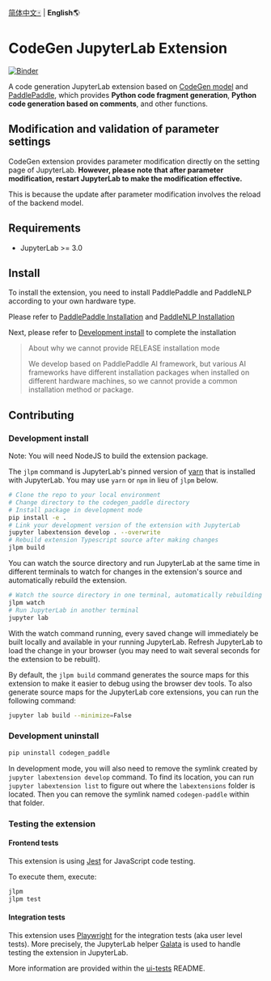 [简体中文🀄](./README_cn.md) |  **English**🌎
# CodeGen JupyterLab Extension

<!--  [![Github Actions Status](https://github.com/chenqianhe/codegenJupyterLabExt/workflows/Build/badge.svg)](https://github.com/chenqianhe/codegenJupyterLabExt/actions/workflows/build.yml)  --> 

[![Binder](https://mybinder.org/badge_logo.svg)](https://mybinder.org/v2/gh/chenqianhe/codegenJupyterLabExt/main?urlpath=lab)

A code generation JupyterLab extension based on [CodeGen model](https://github.com/PaddlePaddle/PaddleNLP/tree/develop/examples/code_generation/codegen) and [PaddlePaddle](https://www.paddlepaddle.org.cn/en), which provides **Python code fragment generation**, **Python code generation based on comments**, and other functions.

## Modification and validation of parameter settings

CodeGen extension provides parameter modification directly on the setting page of JupyterLab. **However, please note that after parameter modification, restart JupyterLab to make the modification effective.**

This is because the update after parameter modification involves the reload of the backend model.

## Requirements

- JupyterLab >= 3.0

## Install

To install the extension, you need to install PaddlePaddle and PaddleNLP according to your own hardware type. 

Please refer to [PaddlePaddle Installation](https://www.paddlepaddle.org.cn/en/install/quick?docurl=/documentation/docs/en/install/pip/windows-pip_en.html) and [PaddleNLP Installation](https://github.com/PaddlePaddle/PaddleNLP/blob/develop/README_en.md#installation)

Next, please refer to [Development install](https://github.com/chenqianhe/codegenJupyterLabExt/edit/main/README.md#development-install) to complete the installation

> About why we cannot provide RELEASE installation mode
>
> We develop based on PaddlePaddle AI framework, but various AI frameworks have different installation packages when installed on different hardware machines, so we cannot provide a common installation method or package.

## Contributing

### Development install

Note: You will need NodeJS to build the extension package.

The `jlpm` command is JupyterLab's pinned version of
[yarn](https://yarnpkg.com/) that is installed with JupyterLab. You may use
`yarn` or `npm` in lieu of `jlpm` below.

```bash
# Clone the repo to your local environment
# Change directory to the codegen_paddle directory
# Install package in development mode
pip install -e .
# Link your development version of the extension with JupyterLab
jupyter labextension develop . --overwrite
# Rebuild extension Typescript source after making changes
jlpm build
```

You can watch the source directory and run JupyterLab at the same time in different terminals to watch for changes in the extension's source and automatically rebuild the extension.

```bash
# Watch the source directory in one terminal, automatically rebuilding when needed
jlpm watch
# Run JupyterLab in another terminal
jupyter lab
```

With the watch command running, every saved change will immediately be built locally and available in your running JupyterLab. Refresh JupyterLab to load the change in your browser (you may need to wait several seconds for the extension to be rebuilt).

By default, the `jlpm build` command generates the source maps for this extension to make it easier to debug using the browser dev tools. To also generate source maps for the JupyterLab core extensions, you can run the following command:

```bash
jupyter lab build --minimize=False
```

### Development uninstall

```bash
pip uninstall codegen_paddle
```

In development mode, you will also need to remove the symlink created by `jupyter labextension develop`
command. To find its location, you can run `jupyter labextension list` to figure out where the `labextensions`
folder is located. Then you can remove the symlink named `codegen-paddle` within that folder.

### Testing the extension

#### Frontend tests

This extension is using [Jest](https://jestjs.io/) for JavaScript code testing.

To execute them, execute:

```sh
jlpm
jlpm test
```

#### Integration tests

This extension uses [Playwright](https://playwright.dev/docs/intro/) for the integration tests (aka user level tests).
More precisely, the JupyterLab helper [Galata](https://github.com/jupyterlab/jupyterlab/tree/master/galata) is used to handle testing the extension in JupyterLab.

More information are provided within the [ui-tests](./ui-tests/README.md) README.

